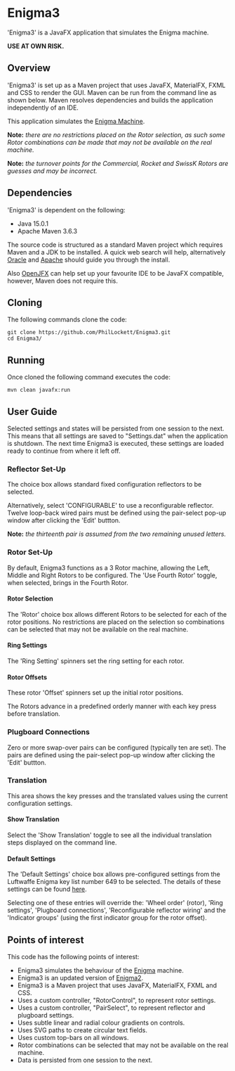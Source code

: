 # Enigma3

'Enigma3' is a JavaFX application that simulates the Enigma machine.

**USE AT OWN RISK.**

## Overview
'Enigma3' is set up as a Maven project that uses JavaFX, MaterialFX, FXML and 
CSS to render the GUI. 
Maven can be run from the command line as shown below.
Maven resolves dependencies and builds the application independently of an IDE.

This application simulates the [Enigma Machine](https://en.wikipedia.org/wiki/Enigma_machine). 

**Note:** _there are no restrictions placed on the Rotor selection, as such some 
Rotor combinations can be made that may not be available on the real machine._

**Note:** _the turnover points for the Commercial, Rocket and SwissK Rotors are 
guesses and may be incorrect._

## Dependencies
'Enigma3' is dependent on the following:

  * Java 15.0.1
  * Apache Maven 3.6.3

The source code is structured as a standard Maven project which requires Maven 
and a JDK to be installed. A quick web search will help, alternatively
[Oracle](https://www.java.com/en/download/) and 
[Apache](https://maven.apache.org/install.html) should guide you through the
install.

Also [OpenJFX](https://openjfx.io/openjfx-docs/) can help set up your 
favourite IDE to be JavaFX compatible, however, Maven does not require this.

## Cloning
The following commands clone the code:

	git clone https://github.com/PhilLockett/Enigma3.git
	cd Enigma3/

## Running
Once cloned the following command executes the code:

	mvn clean javafx:run

## User Guide
Selected settings and states will be persisted from one session to the next.
This means that all settings are saved to "Settings.dat" when the application 
is shutdown.
The next time Enigma3 is executed, these settings are loaded ready to continue 
from where it left off.

### Reflector Set-Up
The choice box allows standard fixed configuration reflectors to be selected. 

Alternatively, select 'CONFIGURABLE' to use a reconfigurable reflector.
Twelve loop-back wired pairs must be defined using the pair-select pop-up 
window after clicking the 'Edit' buttton. 

**Note:** _the thirteenth pair is assumed from the two remaining unused 
letters._

### Rotor Set-Up
By default, Enigma3 functions as a 3 Rotor machine, allowing the Left, Middle 
and Right Rotors to be configured.
The 'Use Fourth Rotor' toggle, when selected, brings in the Fourth Rotor.

#### Rotor Selection
The 'Rotor' choice box allows different Rotors to be selected for each of the 
rotor positions.
No restrictions are placed on the selection so combinations can be selected 
that may not be available on the real machine.

#### Ring Settings
The 'Ring Setting' spinners set the ring setting for each rotor.

#### Rotor Offsets
These rotor 'Offset' spinners set up the initial rotor positions. 

The Rotors advance in a predefined orderly manner with each key press before 
translation.

### Plugboard Connections
Zero or more swap-over pairs can be configured (typically ten are set). 
The pairs are defined using the pair-select pop-up window after clicking the 
'Edit' buttton. 

### Translation
This area shows the key presses and the translated values using the current 
configuration settings.

#### Show Translation
Select the 'Show Translation' toggle to see all the individual translation 
steps displayed on the command line.

#### Default Settings
The 'Default Settings' choice box allows pre-configured settings from the 
Luftwaffe Enigma key list number 649 to be selected. 
The details of these settings can be found [here](https://en.wikipedia.org/wiki/Enigma_machine#Details). 

Selecting one of these entries will override the: 'Wheel order' (rotor), 'Ring 
settings', 'Plugboard connections', 'Reconfigurable reflector wiring' and the 
'Indicator groups' (using the first indicator group for the rotor offset).

## Points of interest
This code has the following points of interest:

  * Enigma3 simulates the behaviour of the [Enigma](https://en.wikipedia.org/wiki/Enigma_machine) machine.
  * Enigma3 is an updated version of [Enigma2](https://github.com/PhilLockett/Enigma2).
  * Enigma3 is a Maven project that uses JavaFX, MaterialFX, FXML and CSS.
  * Uses a custom controller, "RotorControl", to represent rotor settings.
  * Uses a custom controller, "PairSelect", to represent reflector and plugboard settings.
  * Uses subtle linear and radial colour gradients on controls.
  * Uses SVG paths to create circular text fields.
  * Uses custom top-bars on all windows.
  * Rotor combinations can be selected that may not be available on the real machine.
  * Data is persisted from one session to the next.

